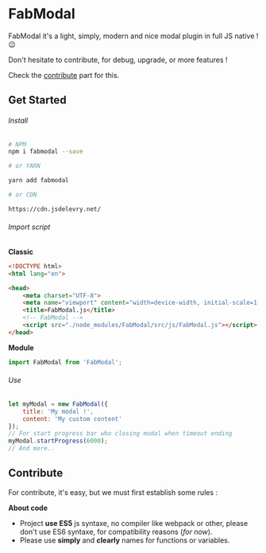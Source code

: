# FabModal

FabModal it's a light, simply, modern and nice modal plugin in full JS native ! :wink:

Don't hesitate to contribute, for debug, upgrade, or more features ! 

Check the [contribute](#contribute) part for this.

## Get Started
###### Install

``` bash
# NPM
npm i fabmodal --save

# or YARN

yarn add fabmodal

# or CDN

https://cdn.jsdelevry.net/
```

###### Import script
**Classic**
```html
<!DOCTYPE html>
<html lang="en">

<head>
    <meta charset="UTF-8">
    <meta name="viewport" content="width=device-width, initial-scale=1.0">
    <title>FabModal.js</title>
    <!-- FabModal -->
    <script src="./node_modules/FabModal/src/js/FabModal.js"></script>
</head>
```

**Module**

```js
import FabModal from 'FabModal';
```

###### Use

```js
let myModal = new FabModal({
    title: 'My modal !',
    content: 'My custom content'
});
// For start progress bar who closing modal when timeout ending
myModal.startProgress(6000);
// And more..
```

## Contribute

For contribute, it's easy, but we must first establish some rules :

**About code**
- Project **use ES5** js syntaxe, no compiler like webpack or other, please don't use ES6 syntaxe, for compatibility reasons (*for now*).
- Please use **simply** and **clearly** names for functions or variables.






